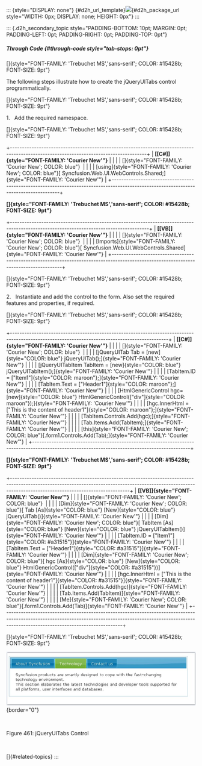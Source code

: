 ::: {style="DISPLAY: none"}
[](ms-xhelp:///?Id=d2h_url_template){#d2h_url_template}![](!package_url!){#d2h_package_url style="WIDTH: 0px; DISPLAY: none; HEIGHT: 0px"}
:::

::: {.d2h_secondary_topic style="PADDING-BOTTOM: 10pt; MARGIN: 0pt; PADDING-LEFT: 0pt; PADDING-RIGHT: 0pt; PADDING-TOP: 0pt"}
##### Through Code {#through-code style="tab-stops: 0pt"}

[]{style="FONT-FAMILY: 'Trebuchet MS','sans-serif'; COLOR: #15428b; FONT-SIZE: 9pt"} 

The following steps illustrate how to create the jQueryUITabs control programmatically.

[]{style="FONT-FAMILY: 'Trebuchet MS','sans-serif'; COLOR: #15428b; FONT-SIZE: 9pt"} 

1.   Add the required namespace.

[]{style="FONT-FAMILY: 'Trebuchet MS','sans-serif'; COLOR: #15428b; FONT-SIZE: 9pt"} 

+--------------------------------------------------------------------------------------------------------------------------------------+
| **[\[C#\]]{style="FONT-FAMILY: 'Courier New'"}**                                                                                     |
|                                                                                                                                      |
| []{style="FONT-FAMILY: 'Courier New'; COLOR: blue"}                                                                                  |
|                                                                                                                                      |
| [using]{style="FONT-FAMILY: 'Courier New'; COLOR: blue"}[ Syncfusion.Web.UI.WebControls.Shared;]{style="FONT-FAMILY: 'Courier New'"} |
+--------------------------------------------------------------------------------------------------------------------------------------+

**[]{style="FONT-FAMILY: 'Trebuchet MS','sans-serif'; COLOR: #15428b; FONT-SIZE: 9pt"}** 

+---------------------------------------------------------------------------------------------------------------------------------------+
| **[\[VB\]]{style="FONT-FAMILY: 'Courier New'"}**                                                                                      |
|                                                                                                                                       |
| []{style="FONT-FAMILY: 'Courier New'; COLOR: blue"}                                                                                   |
|                                                                                                                                       |
| [Imports]{style="FONT-FAMILY: 'Courier New'; COLOR: blue"}[ Syncfusion.Web.UI.WebControls.Shared]{style="FONT-FAMILY: 'Courier New'"} |
+---------------------------------------------------------------------------------------------------------------------------------------+

[]{style="FONT-FAMILY: 'Trebuchet MS','sans-serif'; COLOR: #15428b; FONT-SIZE: 9pt"} 

2.   Instantiate and add the control to the form. Also set the required features and properties, if required.

[]{style="FONT-FAMILY: 'Trebuchet MS','sans-serif'; COLOR: #15428b; FONT-SIZE: 9pt"} 

+-----------------------------------------------------------------------------------------------------------------------------------------------+
| **[\[C#\]]{style="FONT-FAMILY: 'Courier New'"}**                                                                                              |
|                                                                                                                                               |
| []{style="FONT-FAMILY: 'Courier New'; COLOR: blue"}                                                                                           |
|                                                                                                                                               |
| [jQueryUITab Tab = [new]{style="COLOR: blue"} jQueryUITab();]{style="FONT-FAMILY: 'Courier New'"}                                             |
|                                                                                                                                               |
| [jQueryUITabItem TabItem = [new]{style="COLOR: blue"} jQueryUITabItem();]{style="FONT-FAMILY: 'Courier New'"}                                 |
|                                                                                                                                               |
| [TabItem.ID = [\"Item1\"]{style="COLOR: maroon"};]{style="FONT-FAMILY: 'Courier New'"}                                                        |
|                                                                                                                                               |
| [TabItem.Text = [\"Header1\"]{style="COLOR: maroon"};]{style="FONT-FAMILY: 'Courier New'"}                                                    |
|                                                                                                                                               |
| [HtmlGenericControl hgc=[new]{style="COLOR: blue"} HtmlGenericControl([\"div\"]{style="COLOR: maroon"});]{style="FONT-FAMILY: 'Courier New'"} |
|                                                                                                                                               |
| [hgc.InnerHtml = [\"This is the content of header1\"]{style="COLOR: maroon"};]{style="FONT-FAMILY: 'Courier New'"}                            |
|                                                                                                                                               |
| [TabItem.Controls.Add(hgc);]{style="FONT-FAMILY: 'Courier New'"}                                                                              |
|                                                                                                                                               |
| [Tab.Items.Add(TabItem);]{style="FONT-FAMILY: 'Courier New'"}                                                                                 |
|                                                                                                                                               |
| [this]{style="FONT-FAMILY: 'Courier New'; COLOR: blue"}[.form1.Controls.Add(Tab);]{style="FONT-FAMILY: 'Courier New'"}                        |
+-----------------------------------------------------------------------------------------------------------------------------------------------+

**[]{style="FONT-FAMILY: 'Trebuchet MS','sans-serif'; COLOR: #15428b; FONT-SIZE: 9pt"}** 

+-------------------------------------------------------------------------------------------------------------------------------------------------------------------------------------------------------------+
| **[\[VB\]]{style="FONT-FAMILY: 'Courier New'"}**                                                                                                                                                            |
|                                                                                                                                                                                                             |
| []{style="FONT-FAMILY: 'Courier New'; COLOR: blue"}                                                                                                                                                         |
|                                                                                                                                                                                                             |
| [Dim]{style="FONT-FAMILY: 'Courier New'; COLOR: blue"}[ Tab [As]{style="COLOR: blue"} [New]{style="COLOR: blue"} jQueryUITab()]{style="FONT-FAMILY: 'Courier New'"}                                         |
|                                                                                                                                                                                                             |
| [Dim]{style="FONT-FAMILY: 'Courier New'; COLOR: blue"}[ TabItem [As]{style="COLOR: blue"} [New]{style="COLOR: blue"} jQueryUITabItem()]{style="FONT-FAMILY: 'Courier New'"}                                 |
|                                                                                                                                                                                                             |
| [TabItem.ID = [\"Item1\"]{style="COLOR: #a31515"}]{style="FONT-FAMILY: 'Courier New'"}                                                                                                                      |
|                                                                                                                                                                                                             |
| [TabItem.Text = [\"Header1\"]{style="COLOR: #a31515"}]{style="FONT-FAMILY: 'Courier New'"}                                                                                                                  |
|                                                                                                                                                                                                             |
| [Dim]{style="FONT-FAMILY: 'Courier New'; COLOR: blue"}[ hgc [As]{style="COLOR: blue"} [New]{style="COLOR: blue"} HtmlGenericControl([\"div\"]{style="COLOR: #a31515"})]{style="FONT-FAMILY: 'Courier New'"} |
|                                                                                                                                                                                                             |
| [hgc.InnerHtml = [\"This is the content of header1\"]{style="COLOR: #a31515"}]{style="FONT-FAMILY: 'Courier New'"}                                                                                          |
|                                                                                                                                                                                                             |
| [TabItem.Controls.Add(hgc)]{style="FONT-FAMILY: 'Courier New'"}                                                                                                                                             |
|                                                                                                                                                                                                             |
| [Tab.Items.Add(TabItem)]{style="FONT-FAMILY: 'Courier New'"}                                                                                                                                                |
|                                                                                                                                                                                                             |
| [Me]{style="FONT-FAMILY: 'Courier New'; COLOR: blue"}[.form1.Controls.Add(Tab)]{style="FONT-FAMILY: 'Courier New'"}                                                                                         |
+-------------------------------------------------------------------------------------------------------------------------------------------------------------------------------------------------------------+

[]{style="FONT-FAMILY: 'Trebuchet MS','sans-serif'; COLOR: #15428b; FONT-SIZE: 9pt"} 

![](ImagesExt/image72_591.jpg){border="0"}

 

Figure 461: jQueryUITabs Control

 

[]{#related-topics}
:::
